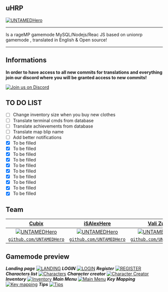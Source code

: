 ## uHRP 
[![UNTAMEDHero](https://i.imgur.com/b3eXTtt.gif)](https://untamedhero.com) 
___
Is a rageMP gamemode MySQL/Nodejs/Reac JS based on unionrp gamemode , translated in English & Open source!
___
## Informations
**In order to have access to all new commits for translations and everything join our discord where you will be granted access to new commits!**

[![Join us on Discord](https://discordapp.com/api/guilds/542217413274370070/widget.png?style=banner4)](https://discord.gg/khpRnAZ
)

## TO DO LIST
- [ ] Change inventory size when you buy new clothes
- [ ] Translate terminal cmds from database
- [ ] Translate achievements from database
- [ ] Translate map blip name
- [ ] Add better notifications
- [X] To be filled
- [X] To be filled
- [X] To be filled
- [X] To be filled
- [X] To be filled
- [X] To be filled
- [X] To be filled
- [X] To be filled
- [X] To be filled
- [X] To be filled

## Team

| <a href="https://untamedhero.com/" target="_blank">**Cubix**</a> | <a href="https://untamedhero.com/AlexJoker13" target="_blank">**iSAlexHere**</a> | <a href="https://untamedhero.com/" target="_blank">**Vali Zum**</a> |
| :---: |:---:| :---:|
| [![UNTAMEDHero](https://avatars1.githubusercontent.com/u/14930068?v=4&s=200)](https://forum.untamedhero.com)    | [![UNTAMEDHero](https://avatars1.githubusercontent.com/u/27588116?v=4&s=200)](https://forum.untamedhero.com) | [![UNTAMEDHero](https://avatars1.githubusercontent.com/u/14930068?v=4&s=200)](https://forum.untamedhero.com)  |
| <a href="https://github.com/UNTAMEDHero/UNTAMEDHero" target="_blank">`github.com/UNTAMEDHero`</a> | <a href="http://github.com/UNTAMEDHero" target="_blank">`github.com/UNTAMEDHero`</a> | <a href="http://github.com/UNTAMEDHero" target="_blank">`github.com/UNTAMEDHero`</a> |


## Gamemode preview


***Landing page***
[![LANDING](https://imgur.com/ioKvFY4)](https://forum.untamedhero.com/)
***LOGIN***
[![LOGIN](https://i.imgur.com/pLlBK7A.png)](https://forum.untamedhero.com/)
***Register***
[![REGISTER](https://i.imgur.com/HDg2Qw5.png)](https://forum.untamedhero.com/)
***Characters list***
[![Characters](https://i.imgur.com/VJQo1Hy.png)](https://forum.untamedhero.com/)
***Character creator***
[![Character Creator](https://i.imgur.com/6IWVZFc.png)](https://forum.untamedhero.com/)
***Inventory***
[![Inventory](https://i.imgur.com/Y9wmuuy.png)](https://forum.untamedhero.com/)
***Main Menu*** 
[![Main Menu](https://i.imgur.com/JCpvONR.png)](https://forum.untamedhero.com/)
***Key Mapping***
[![Key mapping](https://i.imgur.com/jnTpZ9z.png)](https://forum.untamedhero.com/)
***Tips***
[![Tips](https://i.imgur.com/okocJ9t.png)](https://forum.untamedhero.com/)
